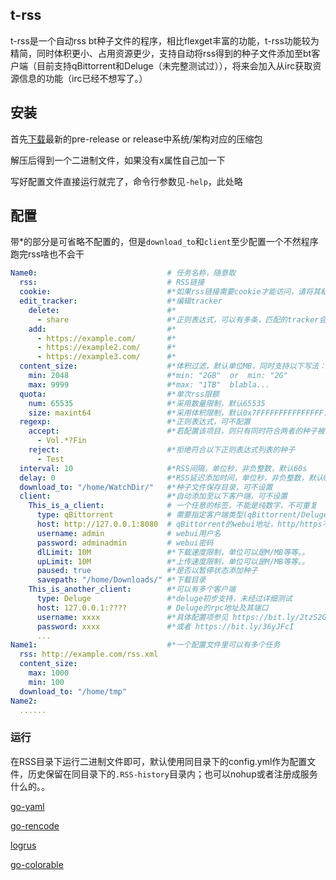 ## t-rss
t-rss是一个自动rss bt种子文件的程序，相比flexget丰富的功能，t-rss功能较为精简，同时体积更小、占用资源更少，支持自动将rss得到的种子文件添加至bt客户端（目前支持qBittorrent和Deluge（未完整测试过）），将来会加入从irc获取资源信息的功能（irc已经不想写了。）

## 安装
首先[下载](https://github.com/capric98/t-rss/releases)最新的pre-release or release中系统/架构对应的压缩包

解压后得到一个二进制文件，如果没有x属性自己加一下

写好配置文件直接运行就完了，命令行参数见`-help`，此处略

## 配置
带*的部分是可省略不配置的，但是`download_to`和`client`至少配置一个不然程序跑完rss啥也不会干
```yaml
Name0:                             # 任务名称，随意取
  rss:                             # RSS链接
  cookie:                          #*如果rss链接需要cookie才能访问，请将其粘贴在这里
  edit_tracker:                    #*编辑tracker
    delete:                        #*
      - share                      #*正则表达式，可以有多条，匹配的tracker会被删除
    add:                           #*
      - https://example.com/       #*
      - https://example2.com/      #*
      - https://example3.com/      #*
  content_size:                    #*体积过滤，默认单位MB，同时支持以下写法：
    min: 2048                      #*min: "2GB"  or  min: "2G"
    max: 9999                      #*max: "1TB"  blabla...
  quota:                           #*单次rss限额
    num: 65535                     #*采用数量限制，默认65535
    size: maxint64                 #*采用体积限制，默认0x7FFFFFFFFFFFFFFF，格式与前min/max相同
  regexp:                          #*正则表达式，可不配置
    accept:                        #*若配置该项目，则只有同时符合两者的种子被采用
      - Vol.*?Fin
    reject:                        #*拒绝符合以下正则表达式列表的种子
      - Test
  interval: 10                     #*RSS间隔，单位秒，非负整数，默认60s
  delay: 0                         #*RSS延迟添加时间，单位秒，非负整数，默认0s
  download_to: "/home/WatchDir/"   #*种子文件保存目录，可不设置
  client:                          #*自动添加至以下客户端，可不设置
    This_is_a_client:              # 一个任意的标签，不能是纯数字，不可重复
      type: qBittorrent            # 需要指定客户端类型(qBittorrent/Deluge)
      host: http://127.0.0.1:8080  # qBittorrent的webui地址，http/https不可少，可以是远程地址
      username: admin              # webui用户名
      password: adminadmin         # webui密码
      dlLimit: 10M                 #*下载速度限制，单位可以是M/MB等等。。
      upLimit: 10M                 #*上传速度限制，单位可以是M/MB等等。。
      paused: true                 #*是否以暂停状态添加种子
      savepath: "/home/Downloads/" #*下载目录
    This_is_another_client:        #*可以有多个客户端
      type: Deluge                 #*deluge初步支持，未经过详细测试
      host: 127.0.0.1:????         # Deluge的rpc地址及其端口
      username: xxxx               #*具体配置项参见 https://bit.ly/2tzS2Gi
      password: xxxx               #*或者 https://bit.ly/36yJFcI
      ...
Name1:                             #*一个配置文件里可以有多个任务
  rss: http://example.com/rss.xml
  content_size:
    max: 1000
    min: 100
  download_to: "/home/tmp"
Name2:
  ......
```
### 运行
在RSS目录下运行二进制文件即可，默认使用同目录下的config.yml作为配置文件，历史保留在同目录下的`.RSS-history`目录内；也可以nohup或者注册成服务什么的。。

[go-yaml](https://github.com/go-yaml/yaml)

[go-rencode](https://github.com/gdm85/go-rencode)

[logrus](https://github.com/sirupsen/logrus)

[go-colorable](https://github.com/mattn/go-colorable)